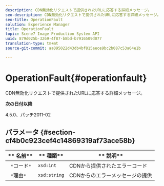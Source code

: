 ```yaml
---
description: CDN無効化リクエストで提供されたURLに応答する詳細メッセージ。
seo-description: CDN無効化リクエストで提供されたURLに応答する詳細メッセージ。
seo-title: OperationFault
solution: Experience Manager
title: OperationFault
topic: Scene7 Image Production System API
uuid: 879d025b-3269-4f87-b8bd-b7916509d077
translation-type: tm+mt
source-git-commit: aa095022d43db4bf815aece9bc2b087c53a64e1b

---
```



# OperationFault{#operationfault}

CDN無効化リクエストで提供されたURLに応答する詳細メッセージ。

**次の日付以降**

4.5.0、パッチ2011-02

## パラメータ {#section-cf4b0c923cef4c14869319af73ace58b}

| ** 名前** | ** 種類** | ** 説明** |
|---|---|---|
| ` *`コード`*` | `xsd:int` | CDNから提供されたエラーコード |
| ` *`理由`*` | `xsd:string` | CDNからのエラーメッセージの提供 |

